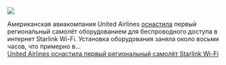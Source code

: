<!--2025-03-09 06:41:00-->
<div class="yb">
  <div class="rss smaller1 habr"><img src="https://habrastorage.org/webt/kr/yu/b_/kryub_qssxojnb100vcgzbcdfew.jpeg" /><p>Американская авиакомпания United Airlines <a href="https://youtu.be/AGrtc8TpD98" rel="noopener noreferrer nofollow">оснастила</a> первый региональный самолёт оборудованием для беспроводного доступа в интернет Starlink Wi-Fi. Установка оборудования заняла около восьми часов, что примерно в... <br><a class="light" href="https://habr.com/ru/news/889230/?utm_source=habrahabr&utm_medium=rss&utm_campaign=889230">United Airlines оснастила первый региональный самолёт Starlink Wi-Fi</a></div>
</div>
